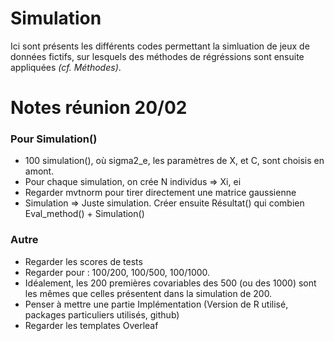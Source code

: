 # Simulation

Ici sont présents les différents codes permettant la simluation de jeux de données fictifs, sur lesquels des méthodes de régréssions sont ensuite appliquées *(cf. Méthodes)*.


# Notes réunion 20/02 

### Pour Simulation()
- 100 simulation(), où sigma2_e, les paramètres de X, et C, sont choisis en amont.
- Pour chaque simulation, on crée N individus => Xi, ei
- Regarder mvtnorm pour tirer directement une matrice gaussienne
- Simulation => Juste simulation. Créer ensuite Résultat() qui combien Eval_method() + Simulation()

### Autre
- Regarder les scores de tests 
- Regarder pour : 100/200, 100/500, 100/1000.
- Idéalement, les 200 premières covariables des 500 (ou des 1000) sont les mêmes que celles présentent dans la simulation de 200.
- Penser à mettre une partie Implémentation (Version de R utilisé, packages particuliers utilisés, github)
- Regarder les templates Overleaf 
